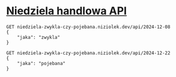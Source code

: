 # [Niedziela handlowa API](https://niedziela-zwykla-czy-pojebana.niziolek.dev)

```
GET niedziela-zwykla-czy-pojebana.niziolek.dev/api/2024-12-08
{
    "jaka": "zwykla"
}

GET niedziela-zwykla-czy-pojebana.niziolek.dev/api/2024-12-22
{
    "jaka": "pojebana"
}
```
